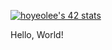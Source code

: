 [![hoyeolee's 42 stats](https://badge42.vercel.app/api/v2/cl1na3e32003509ml3viy5900/stats?cursusId=21&coalitionId=86)](https://github.com/JaeSeoKim/badge42)

Hello, World!
